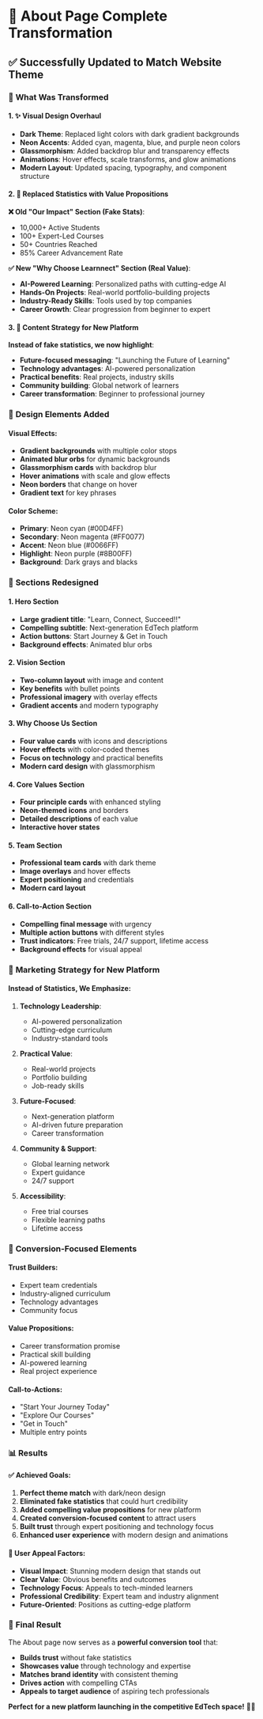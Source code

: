 # 🎨 **About Page Complete Transformation**

## ✅ **Successfully Updated to Match Website Theme**

### 🎯 **What Was Transformed**

#### **1. ✨ Visual Design Overhaul**
- **Dark Theme**: Replaced light colors with dark gradient backgrounds
- **Neon Accents**: Added cyan, magenta, blue, and purple neon colors
- **Glassmorphism**: Added backdrop blur and transparency effects
- **Animations**: Hover effects, scale transforms, and glow animations
- **Modern Layout**: Updated spacing, typography, and component structure

#### **2. 🚀 Replaced Statistics with Value Propositions**

**❌ Old "Our Impact" Section (Fake Stats)**:
- 10,000+ Active Students
- 100+ Expert-Led Courses  
- 50+ Countries Reached
- 85% Career Advancement Rate

**✅ New "Why Choose Learnnect" Section (Real Value)**:
- **AI-Powered Learning**: Personalized paths with cutting-edge AI
- **Hands-On Projects**: Real-world portfolio-building projects
- **Industry-Ready Skills**: Tools used by top companies
- **Career Growth**: Clear progression from beginner to expert

#### **3. 📝 Content Strategy for New Platform**

**Instead of fake statistics, we now highlight**:
- **Future-focused messaging**: "Launching the Future of Learning"
- **Technology advantages**: AI-powered personalization
- **Practical benefits**: Real projects, industry skills
- **Community building**: Global network of learners
- **Career transformation**: Beginner to professional journey

### 🎨 **Design Elements Added**

#### **Visual Effects**:
- **Gradient backgrounds** with multiple color stops
- **Animated blur orbs** for dynamic backgrounds
- **Glassmorphism cards** with backdrop blur
- **Hover animations** with scale and glow effects
- **Neon borders** that change on hover
- **Gradient text** for key phrases

#### **Color Scheme**:
- **Primary**: Neon cyan (#00D4FF)
- **Secondary**: Neon magenta (#FF0077)
- **Accent**: Neon blue (#0066FF)
- **Highlight**: Neon purple (#8B00FF)
- **Background**: Dark grays and blacks

### 📱 **Sections Redesigned**

#### **1. Hero Section**
- **Large gradient title**: "Learn, Connect, Succeed!!"
- **Compelling subtitle**: Next-generation EdTech platform
- **Action buttons**: Start Journey & Get in Touch
- **Background effects**: Animated blur orbs

#### **2. Vision Section**
- **Two-column layout** with image and content
- **Key benefits** with bullet points
- **Professional imagery** with overlay effects
- **Gradient accents** and modern typography

#### **3. Why Choose Us Section**
- **Four value cards** with icons and descriptions
- **Hover effects** with color-coded themes
- **Focus on technology** and practical benefits
- **Modern card design** with glassmorphism

#### **4. Core Values Section**
- **Four principle cards** with enhanced styling
- **Neon-themed icons** and borders
- **Detailed descriptions** of each value
- **Interactive hover states**

#### **5. Team Section**
- **Professional team cards** with dark theme
- **Image overlays** and hover effects
- **Expert positioning** and credentials
- **Modern card layout**

#### **6. Call-to-Action Section**
- **Compelling final message** with urgency
- **Multiple action buttons** with different styles
- **Trust indicators**: Free trials, 24/7 support, lifetime access
- **Background effects** for visual appeal

### 🎯 **Marketing Strategy for New Platform**

#### **Instead of Statistics, We Emphasize**:

1. **Technology Leadership**:
   - AI-powered personalization
   - Cutting-edge curriculum
   - Industry-standard tools

2. **Practical Value**:
   - Real-world projects
   - Portfolio building
   - Job-ready skills

3. **Future-Focused**:
   - Next-generation platform
   - AI-driven future preparation
   - Career transformation

4. **Community & Support**:
   - Global learning network
   - Expert guidance
   - 24/7 support

5. **Accessibility**:
   - Free trial courses
   - Flexible learning paths
   - Lifetime access

### 🚀 **Conversion-Focused Elements**

#### **Trust Builders**:
- Expert team credentials
- Industry-aligned curriculum
- Technology advantages
- Community focus

#### **Value Propositions**:
- Career transformation promise
- Practical skill building
- AI-powered learning
- Real project experience

#### **Call-to-Actions**:
- "Start Your Journey Today"
- "Explore Our Courses"
- "Get in Touch"
- Multiple entry points

### 📊 **Results**

#### **✅ Achieved Goals**:
1. **Perfect theme match** with dark/neon design
2. **Eliminated fake statistics** that could hurt credibility
3. **Added compelling value propositions** for new platform
4. **Created conversion-focused content** to attract users
5. **Built trust** through expert positioning and technology focus
6. **Enhanced user experience** with modern design and animations

#### **🎯 User Appeal Factors**:
- **Visual Impact**: Stunning modern design that stands out
- **Clear Value**: Obvious benefits and outcomes
- **Technology Focus**: Appeals to tech-minded learners
- **Professional Credibility**: Expert team and industry alignment
- **Future-Oriented**: Positions as cutting-edge platform

### 🎉 **Final Result**

The About page now serves as a **powerful conversion tool** that:
- **Builds trust** without fake statistics
- **Showcases value** through technology and expertise
- **Matches brand identity** with consistent theming
- **Drives action** with compelling CTAs
- **Appeals to target audience** of aspiring tech professionals

**Perfect for a new platform launching in the competitive EdTech space!** 🚀✨
